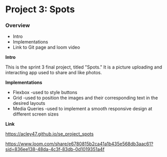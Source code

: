 # Project 3: Spots

### Overview  

* Intro  
* Implementations  
* Link to Git page and loom video 
  
**Intro**
  
This is the sprint 3 final project, titled "Spots." It is a picture uploading and interacting app used to share and like photos.  
  
**Implementations**  
  
* Flexbox   -used to style buttons
* Grid  -used to position the images and their corresponding text in the desired layouts
* Media Queries -used to implement a smooth responsive design at different screen sizes

  
**Link**  
  
  https://acley47.github.io/se_project_spots
  
  https://www.loom.com/share/e6780815b2ca41a1b435e568db3aac61?sid=836ee138-48da-4c3f-83db-0d1019351a4f
  